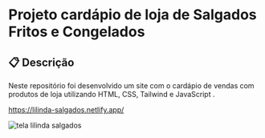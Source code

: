 <h1> Projeto cardápio de loja de Salgados Fritos e Congelados  </h1>


## 📋 Descrição

Neste repositório  foi desenvolvido um site com o cardápio de vendas com produtos de loja utilizando  HTML, CSS, Tailwind e JavaScript . 

 https://lilinda-salgados.netlify.app/


  
![tela lilinda salgados](https://github.com/user-attachments/assets/b7cb754a-148a-4a6b-bf76-7a2c3ffcb5ff)
